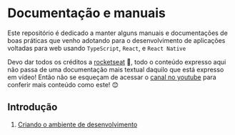 # Documentação e manuais

Este repositório é dedicado a manter alguns manuais e documentações de boas práticas que venho adotando para o desenvolvimento de aplicações voltadas para web usando `TypeScript`, `React`, e `React Native`

Devo dar todos os créditos a [rocketseat](http://github.com/rocketseat) :purple_heart:, todo o conteúdo expresso aqui não passa de uma documentação mais textual daquilo que está expresso em vídeo! Então não se esqueçam de acessar o [canal no youtube](http://youtube.com/rocketseat) para conferir mais conteúdo como este! :blush:

## Introdução

1.  [Criando o ambiente de desenvolvimento](ambiente-desenvolvimento.md)
